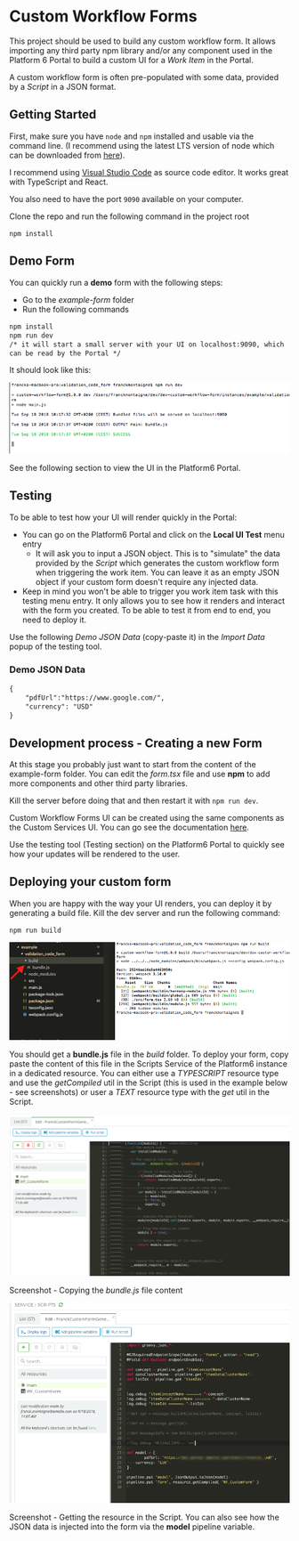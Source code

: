 
# Custom Workflow Forms

This project should be used to build any custom workflow form. It allows importing any third party npm library and/or any component used in the Platform 6 Portal to build a custom UI for a _Work Item_ in the Portal.

A custom workflow form is often pre-populated with some data, provided by a _Script_ in a JSON format.


## Getting Started

First, make sure you have `node` and `npm` installed and usable via the command line. (I recommend using the latest LTS version of node which can be downloaded from [here](https://nodejs.org/en/)).

I recommend using [Visual Studio Code](https://code.visualstudio.com/) as source code editor. It works great with TypeScript and React.

You also need to have the port `9090` available on your computer.


Clone the repo and run the following command in the project root


```
npm install
```


## Demo Form

You can quickly run a **demo** form with the following steps:

- Go to the _example-form_ folder
- Run the following commands


```
npm install
npm run dev
/* it will start a small server with your UI on localhost:9090, which can be read by the Portal */
```


It should look like this:


!["npm run dev" result](./documentation/npm_run_dev.png)


See the following section to view the UI in the Platform6 Portal.


## Testing

To be able to test how your UI will render quickly in the Portal:

- You can go on the Platform6 Portal and click on the **Local UI Test** menu entry
	- It will ask you to input a JSON object. This is to "simulate" the data provided by the _Script_ which generates the custom workflow form when triggering the work item. You can leave it as an empty JSON object if your custom form doesn't require any injected data.
- Keep in mind you won't be able to trigger you work item task with this testing menu entry. It only allows you to see how it renders and interact with the form you created. To be able to test it from end to end, you need to deploy it.

Use the following _Demo JSON Data_ (copy-paste it) in the _Import Data_ popup of the testing tool.

### Demo JSON Data

```
{
    "pdfUrl":"https://www.google.com/",
    "currency": "USD"
}
```

## Development process - Creating a new Form

At this stage you probably just want to start from the content of the example-form folder. You can edit the _form.tsx_ file and use **npm** to add more components and other third party libraries.

Kill the server before doing that and then restart it with `npm run dev`.

Custom Workflow Forms UI can be created using the same components as the Custom Services UI. You can go see the documentation [here](https://documentation.amalto.com/platform6/master/develop-app/custom-service/platform6-ui-components/).

Use the testing tool (Testing section) on the Platform6 Portal to quickly see how your updates will be rendered to the user. 


## Deploying your custom form

When you are happy with the way your UI renders, you can deploy it by generating a build file. Kill the dev server and run the following command:


```
npm run build
```


!["npm run build" result](./documentation/npm_run_build.png)


You should get a **bundle.js** file in the _build_ folder. To deploy your form, copy paste the content of this file in the Scripts Service of the Platform6 instance in a dedicated resource.
You can either use a _TYPESCRIPT_ resource type and use the _getCompiled_ util in the Script (this is used in the example below - see screenshots) or user a _TEXT_ resource type with the _get_ util in the Script.

!["copy bundle" result](./documentation/copy_bundle.png)

Screenshot - Copying the _bundle.js_ file content

!["groovy" result](./documentation/groovy.png)

Screenshot - Getting the resource in the Script. You can also see how the JSON data is injected into the form via the **model** pipeline variable.